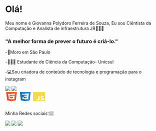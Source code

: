 # Olá!
Meu nome é Giovanna Polydoro Ferreira de Souza, Eu sou Ciêntista da Computação e Analista de infraestrutura JR👩🏻‍💻

### "A melhor forma de prever o futuro é criá-lo."
-📍Moro em São Paulo

-👩🏻‍💻 Estudante de Ciência da Computação- Unicsul

-💻Sou criadora de conteúdo de tecnologia e programação para o instagram

<div>
<img align = "180cm" src = "https://github-readme-stats.vercel.app/api?username=giovannapfds&show_icons=true&theme=dracula&include_all_commits=true&count_private=true" />
<img align = "180cm" src = "https://github-readme-stats.vercel.app/api/top-langs/?username=giovannapfds&layout=compact&langs_count=16&theme=dracula" />
<br> 
<img  align="center"  height="30"  width="40"  src="https://raw.githubusercontent.com/devicons/devicon/master/icons/html5/html5-original.svg">
<img  align="center"  height="30"  width="40"  src="https://raw.githubusercontent.com/devicons/devicon/master/icons/css3/css3-original.svg">                                       <img  align="center" height="30"  width="40"  src="https://raw.githubusercontent.com/devicons/devicon/master/icons/javascript/javascript-plain.svg">                         
</div>

##

Minha Redes sociais👇🏽 
<div> <a  href="https://www.instagram.com/study_cdc/"  target="_blank"><img  src="https://img.shields.io/badge/-Instagram-%23E4405F?style=for-the-badge&logo=instagram&logoColor=white"  target="_blank"></a>
<a  href = "mailto: giovannapfds@gmail.com"><img  src="https://img.shields.io/badge/-Gmail-%23333?style=for-the-badge&logo=gmail&logoColor=white"  target="_blank"></a>
<a  href="https://www.linkedin.com/in/giovanna-polydoro-ferreira-de-souza-559847203/"  target="_blank"><img  src="https://img.shields.io/badge/-LinkedIn-%230077B5?style=for-the-badge&logo=linkedin&logoColor=white"  target="_blank"></a>

</div>

